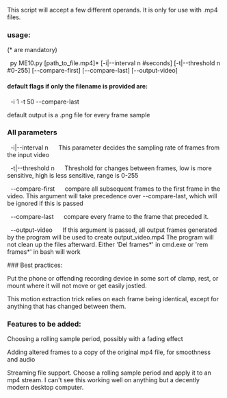 This script will accept a few different operands. It is only for use with .mp4 files.


### usage:
(* are mandatory)

&ensp;py ME10.py [path_to_file.mp4]* [-i|--interval n #seconds] [-t|--threshold n #0-255] [--compare-first] [--compare-last] [--output-video]  
  

#### default flags if only the filename is provided are:

&nbsp;&nbsp;-i 1 -t 50 --compare-last 


 default output is a .png file for every frame sample


### All parameters

&nbsp;&nbsp;-i|--interval n &nbsp;&nbsp;&nbsp;&nbsp; This parameter decides the sampling rate of frames from the input video

&nbsp;&nbsp;-t|--threshold n &nbsp;&nbsp;&nbsp;&nbsp; Threshold for changes between frames, low is more sensitive, high is less sensitive, range is 0-255

&nbsp;&nbsp;--compare-first &nbsp;&nbsp;&nbsp;&nbsp; compare all subsequent frames to the first frame in the video. This argument will take precedence over --compare-last, which will be ignored if this is passed

&nbsp;&nbsp;--compare-last &nbsp;&nbsp;&nbsp;&nbsp; compare every frame to the frame that preceded it. 

&nbsp;&nbsp;--output-video &nbsp;&nbsp;&nbsp;&nbsp; If this argument is passed, all output frames generated by the program will be used to create output_video.mp4
                  The program will not clean up the files afterward. Either 'Del frames*' in cmd.exe or 'rem frames*' in bash will work



<p>### Best practices:  
  
Put the phone or offending recording device in some sort of clamp, rest, or mount where it will not move or get easily jostled.  
  
This motion extraction trick relies on each frame being identical, except for anything that has changed between them.
</p>


### Features to be added: 


Choosing a rolling sample period, possibly with a fading effect

Adding altered frames to a copy of the original mp4 file, for smoothness and audio

Streaming file support. Choose a rolling sample period and apply it to an mp4 stream. I can't see this working well on anything but a decently modern desktop computer.
